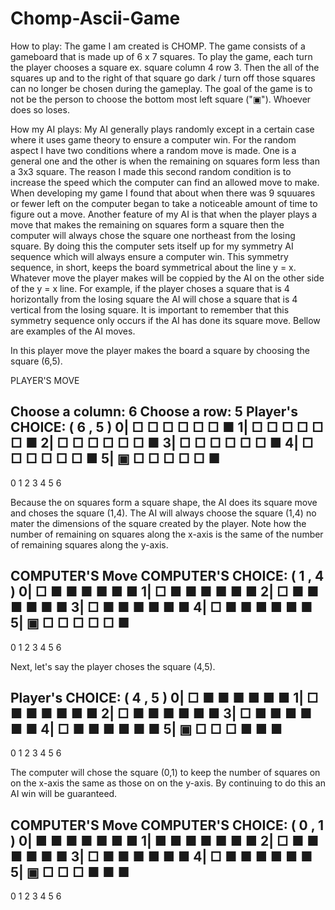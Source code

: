 # Chomp-Ascii-Game
How to play: The game I am created is CHOMP. The game consists of a gameboard that is made up of 6 x 7 squares. To play the game, each turn the 
player chooses a square ex. square column 4 row 3. Then the all of the squares up and to the right of that square go dark / turn off
those squares can no longer be chosen during the gameplay. The goal of the game is to not be the person to choose the bottom most left
square ("▣"). Whoever does so loses.

How my AI plays: My AI generally plays randomly except in a certain case where it uses game theory to ensure a computer win. For the random aspect 
I have two conditions where a random move is made. One is a general one and the other is when the remaining on squares form less than a 3x3 square.
The reason I made this second random condition is to increase the speed which the computer can find an allowed move to make. When developing my game
I found that about when there was 9 squuares or fewer left on the computer began to take a noticeable amount of time to figure out a move. Another 
feature of my AI is that when the player plays a move that makes the remaining on squares form a square then the computer will always chose the square
one northeast from the losing square. By doing this the computer sets itself up for my symmetry AI sequence which will always ensure a computer win.
This symmetry sequence, in short, keeps the board symmetrical about the line y = x. Whatever move the player makes will be coppied by the AI on the
other side of the y = x line. For example, if the player choses a square that is 4 horizontally from the losing square the AI will chose a square that
is 4 vertical from the losing square. It is important to remember that this symmetry sequence only occurs if the AI has done its square move. Bellow are
examples of the AI moves.

In this player move the player makes the board a square by choosing the square (6,5).

PLAYER'S MOVE

Choose a column: 6
Choose a row: 5
Player's CHOICE: ( 6 , 5 )
0| □ □ □ □ □ □ ■
1| □ □ □ □ □ □ ■
2| □ □ □ □ □ □ ■
3| □ □ □ □ □ □ ■
4| □ □ □ □ □ □ ■
5| ▣ □ □ □ □ □ ■
  ---------------
   0 1 2 3 4 5 6

Because the on squares form a square shape, the AI does its square move and choses the square (1,4). The AI will always choose the square (1,4) no mater the
dimensions of the square created by the player. Note how the number of remaining on squares along the x-axis is the same of the number of remaining squares
along the y-axis.

COMPUTER'S Move
COMPUTER'S CHOICE: ( 1 , 4 )
0| □ ■ ■ ■ ■ ■ ■ 
1| □ ■ ■ ■ ■ ■ ■
2| □ ■ ■ ■ ■ ■ ■
3| □ ■ ■ ■ ■ ■ ■
4| □ ■ ■ ■ ■ ■ ■
5| ▣ □ □ □ □ □ ■
  ---------------
   0 1 2 3 4 5 6

Next, let's say the player choses the square (4,5).

Player's CHOICE: ( 4 , 5 )
0| □ ■ ■ ■ ■ ■ ■
1| □ ■ ■ ■ ■ ■ ■
2| □ ■ ■ ■ ■ ■ ■
3| □ ■ ■ ■ ■ ■ ■
4| □ ■ ■ ■ ■ ■ ■
5| ▣ □ □ □ ■ ■ ■
  ---------------
   0 1 2 3 4 5 6

The computer will chose the square (0,1) to keep the number of squares on on the x-axis the same as those on on the y-axis. By continuing to do this an AI win will
be guaranteed.

COMPUTER'S Move
COMPUTER'S CHOICE: ( 0 , 1 )
0| ■ ■ ■ ■ ■ ■ ■
1| ■ ■ ■ ■ ■ ■ ■
2| □ ■ ■ ■ ■ ■ ■
3| □ ■ ■ ■ ■ ■ ■
4| □ ■ ■ ■ ■ ■ ■
5| ▣ □ □ □ ■ ■ ■
  ---------------
   0 1 2 3 4 5 6
